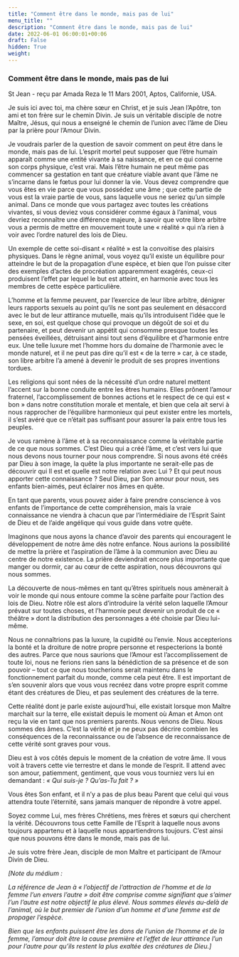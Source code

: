 ```yaml
---
title: "Comment être dans le monde, mais pas de lui"
menu_title: ""
description: "Comment être dans le monde, mais pas de lui"
date: 2022-06-01 06:00:01+00:06
draft: False
hidden: True
weight:
---
```

### Comment être dans le monde, mais pas de lui

St Jean - reçu par Amada Reza le 11 Mars 2001, Aptos, Californie, USA.

Je suis ici avec toi, ma chère sœur en Christ, et je suis Jean l’Apôtre, ton ami et ton frère sur le chemin Divin. Je suis un véritable disciple de notre Maître, Jésus, qui nous a enseigné le chemin de l’union avec l’âme de Dieu par la prière pour l’Amour Divin.

Je voudrais parler de la question de savoir comment on peut être dans le monde, mais pas de lui. L’esprit mortel peut supposer que l’être humain apparaît comme une entité vivante à sa naissance, et en ce qui concerne son corps physique, c’est vrai. Mais l’être humain ne peut même pas commencer sa gestation en tant que créature viable avant que l’âme ne s’incarne dans le fœtus pour lui donner la vie. Vous devez comprendre que vous êtes en vie parce que vous possédez une âme ; que cette partie de vous est la vraie partie de vous, sans laquelle vous ne seriez qu’un simple animal. Dans ce monde que vous partagez avec toutes les créations vivantes, si vous deviez vous considérer comme égaux à l’animal, vous devriez reconnaître une différence majeure, à savoir que votre libre arbitre vous a permis de mettre en mouvement toute une « réalité » qui n’a rien à voir avec l’ordre naturel des lois de Dieu.

Un exemple de cette soi-disant « réalité » est la convoitise des plaisirs physiques. Dans le règne animal, vous voyez qu’il existe un équilibre pour atteindre le but de la propagation d’une espèce, et bien que l’on puisse citer des exemples d’actes de procréation apparemment exagérés, ceux-ci produisent l’effet par lequel le but est atteint, en harmonie avec tous les membres de cette espèce particulière.

L’homme et la femme peuvent, par l’exercice de leur libre arbitre, dénigrer leurs rapports sexuels au point qu’ils ne sont pas seulement en désaccord avec le but de leur attirance mutuelle, mais qu’ils introduisent l’idée que le sexe, en soi, est quelque chose qui provoque un dégoût de soi et du partenaire, et peut devenir un appétit qui consomme presque toutes les pensées éveillées, détruisant ainsi tout sens d’équilibre et d’harmonie entre eux. Une telle luxure met l’homme hors du domaine de l’harmonie avec le monde naturel, et il ne peut pas dire qu’il est « de la terre » car, à ce stade, son libre arbitre l’a amené à devenir le produit de ses propres inventions tordues.

Les religions qui sont nées de la nécessité d’un ordre naturel mettent l’accent sur la bonne conduite entre les êtres humains. Elles prônent l’amour fraternel, l’accomplissement de bonnes actions et le respect de ce qui est « bon » dans notre constitution morale et mentale, et bien que cela ait servi à nous rapprocher de l’équilibre harmonieux qui peut exister entre les mortels, il s’est avéré que ce n’était pas suffisant pour assurer la paix entre tous les peuples.

Je vous ramène à l’âme et à sa reconnaissance comme la véritable partie de ce que nous sommes. C’est Dieu qui a créé l’âme, et c’est vers lui que nous devons nous tourner pour nous comprendre. Si nous avons été créés par Dieu à son image, la quête la plus importante ne serait-elle pas de découvrir qui Il est et quelle est notre relation avec Lui ? Et qui peut nous apporter cette connaissance ? Seul Dieu, par Son amour pour nous, ses enfants bien-aimés, peut éclairer nos âmes en quête.

En tant que parents, vous pouvez aider à faire prendre conscience à vos enfants de l’importance de cette compréhension, mais la vraie connaissance ne viendra à chacun que par l’intermédiaire de l’Esprit Saint de Dieu et de l’aide angélique qui vous guide dans votre quête.

Imaginons que nous ayons la chance d’avoir des parents qui encouragent le développement de notre âme dès notre enfance. Nous aurions la possibilité de mettre la prière et l’aspiration de l’âme à la communion avec Dieu au centre de notre existence. La prière deviendrait encore plus importante que manger ou dormir, car au cœur de cette aspiration, nous découvrons qui nous sommes.

La découverte de nous-mêmes en tant qu’êtres spirituels nous amènerait à voir le monde qui nous entoure comme la scène parfaite pour l’action des lois de Dieu. Notre rôle est alors d’introduire la vérité selon laquelle l’Amour prévaut sur toutes choses, et l’harmonie peut devenir un produit de ce « théâtre » dont la distribution des personnages a été choisie par Dieu lui-même.

Nous ne connaîtrions pas la luxure, la cupidité ou l’envie. Nous accepterions la bonté et la droiture de notre propre personne et respecterions la bonté des autres. Parce que nous saurions que l’Amour est l’accomplissement de toute loi, nous ne ferions rien sans la bénédiction de sa présence et de son pouvoir – tout ce que nous toucherions serait maintenu dans le fonctionnement parfait du monde, comme cela peut être. Il est important de s’en souvenir alors que vous vous recréez dans votre propre esprit comme étant des créatures de Dieu, et pas seulement des créatures de la terre.

Cette réalité dont je parle existe aujourd’hui, elle existait lorsque mon Maître marchait sur la terre, elle existait depuis le moment où Aman et Amon ont reçu la vie en tant que nos premiers parents. Nous venons de Dieu. Nous sommes des âmes. C’est la vérité et je ne peux pas décrire combien les conséquences de la reconnaissance ou de l’absence de reconnaissance de cette vérité sont graves pour vous.

Dieu est à vos côtés depuis le moment de la création de votre âme. Il vous voit à travers cette vie terrestre et dans le monde de l’esprit. Il attend avec son amour, patiemment, gentiment, que vous vous tourniez vers lui en demandant : *« Qui suis-je ? Qu’as-Tu fait ? »*

Vous êtes Son enfant, et il n’y a pas de plus beau Parent que celui qui vous attendra toute l’éternité, sans jamais manquer de répondre à votre appel.

Soyez comme Lui, mes frères Chrétiens, mes frères et sœurs qui cherchent la vérité. Découvrons tous cette Famille de l’Esprit à laquelle nous avons toujours appartenu et à laquelle nous appartiendrons toujours. C’est ainsi que nous pouvons être dans le monde, mais pas de lui.

Je suis votre frère Jean, disciple de mon Maître et participant de l’Amour Divin de Dieu.

*[Note du médium :*

*La référence de Jean à « l’objectif de l’attraction de l’homme et de la femme l’un envers l’autre » doit être comprise comme signifiant que s’aimer l’un l’autre est notre objectif le plus élevé. Nous sommes élevés au-delà de l’animal, où le but premier de l’union d’un homme et d’une femme est de propager l’espèce.*

*Bien que les enfants puissent être les dons de l’union de l’homme et de la femme, l’amour doit être la cause première et l’effet de leur attirance l’un pour l’autre pour qu’ils restent la plus exaltée des créatures de Dieu.]*
